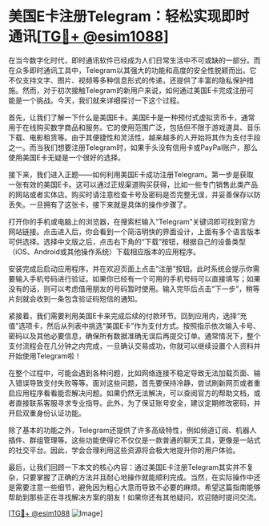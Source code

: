 # 美国E卡注册Telegram：轻松实现即时通讯[[TG💪+ @esim1088](https://t.me/s/esim1088)]

在当今数字化时代，即时通讯软件已经成为人们日常生活中不可或缺的一部分。而在众多即时通讯工具中，Telegram以其强大的功能和高度的安全性脱颖而出。它不仅支持文字、图片、视频等多种信息形式的传递，还提供了丰富的隐私保护措施。然而，对于初次接触Telegram的新用户来说，如何通过美国E卡完成注册可能是一个挑战。今天，我们就来详细探讨一下这个过程。

首先，让我们了解一下什么是美国E卡。美国E卡是一种预付式虚拟货币卡，通常用于在线购买数字商品和服务。它的使用范围广泛，包括但不限于游戏道具、音乐下载、电影租赁等。由于其便捷性和灵活性，越来越多的人开始将其作为支付手段之一。而当我们想要注册Telegram时，如果手头没有信用卡或PayPal账户，那么使用美国E卡无疑是一个很好的选择。

接下来，我们进入正题——如何利用美国E卡成功注册Telegram。第一步是获取一张有效的美国E卡。这可以通过正规渠道购买获得，比如一些专门销售此类产品的网站或者实体店。购买时请注意检查卡号及密码是否完整无误，并妥善保存以防丢失。一旦拥有了这张卡，接下来就是具体的操作步骤了。

打开你的手机或电脑上的浏览器，在搜索栏输入“Telegram”关键词即可找到官方网站链接。点击进入后，你会看到一个简洁明快的界面设计，上面有多个语言版本可供选择。选择中文版之后，点击右下角的“下载”按钮，根据自己的设备类型（iOS、Android或其他操作系统）下载相应版本的应用程序。

安装完成后启动应用程序，并在欢迎页面上点击“注册”按钮。此时系统会提示你需要输入手机号码进行验证。如果你已经有一个可用的手机号码可以直接填写；如果没有的话，则可以考虑借用朋友的号码暂时使用。输入完毕后点击“下一步”，稍等片刻就会收到一条包含验证码短信的通知。

紧接着，我们需要利用美国E卡来完成后续的付款环节。回到应用内，选择“充值”选项卡，然后从列表中挑选“美国E卡”作为支付方式。按照指示依次输入卡号、密码以及其他必要信息，确保所有数据准确无误后再提交订单。通常情况下，整个支付流程会在几分钟之内完成，一旦确认交易成功，你就可以继续设置个人资料并开始使用Telegram啦！

在整个过程中，可能会遇到各种问题，比如网络连接不稳定导致无法加载页面、输入错误导致支付失败等等。面对这些问题，首先要保持冷静，尝试刷新网页或者重启应用程序看看能否解决问题。如果仍然无法解决，可以查阅官方的帮助文档，或者直接联系客服寻求专业指导。此外，为了保证账号安全，建议定期修改密码，并开启双重身份认证功能。

除了基本的功能之外，Telegram还提供了许多高级特性，例如频道订阅、机器人插件、群组管理等。这些功能使得它不仅仅是一款普通的聊天工具，更像是一站式的社交平台。因此，学会合理利用这些资源将会极大地提升你的用户体验。

最后，让我们回顾一下本文的核心内容：通过美国E卡注册Telegram其实并不复杂，只要掌握了正确的方法并且耐心地操作就能顺利完成。当然，在实际操作中还是需要注意一些细节，避免因为粗心大意而导致不必要的麻烦。希望这篇指南能够帮助到那些正在寻找解决方案的朋友！如果你还有其他疑问，欢迎随时提问交流。

[[TG💪+ @esim1088](https://t.me/s/esim1088) ![Image](https://i.postimg.cc/4NQfJmqS/Snipaste-2025-05-13-00-14-12.png)]